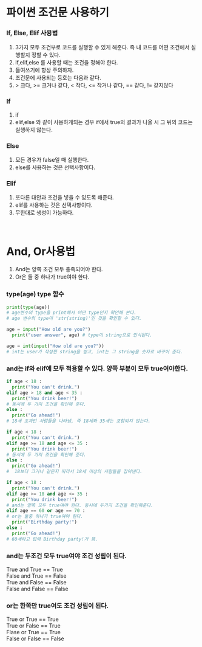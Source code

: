 # 파이썬 조건문 사용하기

### If, Else, Elif 사용법

1. 3가지 모두 조건부로 코드를 실행할 수 있게 해준다. 즉 내 코드를 어떤 조건에서 실행할지 정할 수 있다.
2. if,elif,else 를 사용할 때는 조건을 정해야 한다.
3. 들여쓰기에 항상 주의하자.
4. 조건문에 사용되는 등호는 다음과 같다.
5. \> 크다, >= 크거나 같다, < 작다, <= 작거나 같다, == 같다, != 같지않다

### If

1. if
2. elif,else 와 같이 사용하게되는 경우 if에서 true의 결과가 나올 시 그 뒤의 코드는 실행하지 않는다.

### Else

1. 모든 경우가 false일 때 실행한다.
2. else를 사용하는 것은 선택사항이다.

### Elif

1. 또다른 대안과 조건을 넣을 수 있도록 해준다.
2. elif를 사용하는 것은 선택사항이다.
3. 무한대로 생성이 가능하다.

<br/>

# And, Or사용법

1. And는 양쪽 조건 모두 충족되어야 한다.
2. Or은 둘 중 하나가 true여야 한다.

### type(age) type 함수

```py
print(type(age))
# age변수의 type을 print해서 어떤 type인지 확인해 본다.
# age 변수의 type이 'str(string)'인 것을 확인할 수 있다.

age = input("How old are you?")
  print("user answer", age) # type이 string으로 인식된다.

age = int(input("How old are you?"))
# int는 user가 작성한 string을 받고, int는 그 string을 숫자로 바꾸어 준다.
```

### and는 if와 elif에 모두 적용할 수 있다. 양쪽 부분이 모두 true여야한다.

```py
if age < 18 :
  print("You can't drink.")
elif age > 18 and age < 35 :
  print("You drink beer!")
# 동시에 두 가지 조건을 확인해 준다.
else :
  print("Go ahead!")
# 18세 초과인 사람들을 나타냄, 즉 18세와 35세는 포함되지 않는다.
```

```py
if age < 18 :
  print("You can't drink.")
elif age >= 18 and age <= 35 :
  print("You drink beer!")
# 동시에 두 가지 조건을 확인해 준다.
else :
  print("Go ahead!")
#  18보다 크거나 같은지 따라서 18세 이상의 사람들을 잡아낸다.
```

```py
if age < 18 :
  print("You can't drink.")
elif age >= 18 and age <= 35 :
  print("You drink beer!")
# and는 양쪽 모두 true여야 한다. 동시에 두가지 조건을 확인해준다.
elif age == 60 or age == 70 :
# or는 둘중 하나가 true여야 한다.
  print("Birthday party!")
else :
  print("Go ahead!")
# 60세라고 입력 Birthday party!가 뜸.
```

### and는 두조건 모두 true여야 조건 성립이 된다.

True and True == True<br/>
False and True == False<br/>
True and False == False<br/>
False and False == False<br/>

### or는 한쪽만 true여도 조건 성립이 된다.

True or True == True<br/>
True or False == True<br/>
Flase or True == True<br/>
False or False == False
